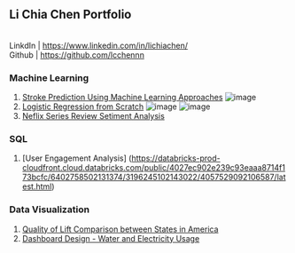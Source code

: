 ## Li Chia Chen Portfolio
<br> LinkdIn |  https://www.linkedin.com/in/lichiachen/
<br> Github | https://github.com/lcchennn

### Machine Learning
1. [Stroke Prediction Using Machine Learning Approaches](https://github.com/lcchennn/stroke_prediction)
   ![image](https://user-images.githubusercontent.com/52438350/111052402-4744d000-840f-11eb-9af2-ac4e820da3d7.png)
2. [Logistic Regression from Scratch](https://github.com/lcchennn/logistic-regression-from-scratch/blob/main/logistic_regression_from_scratch.ipynb)
   ![image](https://user-images.githubusercontent.com/52438350/111052464-ce924380-840f-11eb-8c92-f8eb5af2ef39.png)
   ![image](https://user-images.githubusercontent.com/52438350/111052469-d4882480-840f-11eb-9fd5-0bdef5711aec.png)
3. [Neflix Series Review Setiment Analysis](https://github.com/lcchennn/sentiment_analysis/blob/main/Stranger_Things_Review_Sentiment_Analysis.ipynb)

### SQL
1. [User Engagement Analysis] (https://databricks-prod-cloudfront.cloud.databricks.com/public/4027ec902e239c93eaaa8714f173bcfc/6402758502131374/3196245102143022/4057529092106587/latest.html)

### Data Visualization
1. [Quality of Lift Comparison between States in America](https://public.tableau.com/profile/li.chia.chen#!/vizhome/QualityofLifeComparisonbetweenStatesinAmerica/AVG)
2. [Dashboard Design - Water and Electricity Usage](https://public.tableau.com/profile/li.chia.chen#!/vizhome/Dashboard-ElectricityandWaterConsumptionStatus/ElectricityandWaterConsumptionStatus)
